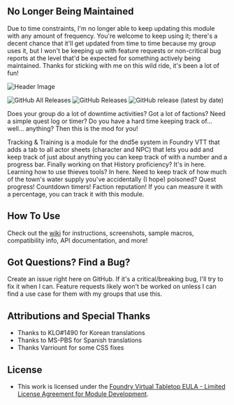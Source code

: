 ## No Longer Being Maintained
Due to time constraints, I'm no longer able to keep updating this module with any amount of frequency. You're welcome to keep using it; there's a decent chance that it'll get updated from time to time because my group uses it, but I won't be keeping up with feature requests or non-critical bug reports at the level that'd be expected for something actively being maintained. Thanks for sticking with me on this wild ride, it's been a lot of fun!

![Header Image](https://raw.githubusercontent.com/crash1115/5e-training/master/media/cover.png)

![GitHub All Releases](https://img.shields.io/github/downloads/crash1115/5e-training/total) ![GitHub Releases](https://img.shields.io/github/downloads/crash1115/5e-training/latest/total) ![GitHub release (latest by date)](https://img.shields.io/github/v/release/crash1115/5e-training?label=latest%20version)

Does your group do a lot of downtime activities? Got a lot of factions? Need a simple quest log or timer? Do you have a hard time keeping track of... well... anything? Then this is the mod for you!

Tracking & Training is a module for the dnd5e system in Foundry VTT that adds a tab to all actor sheets (character and NPC) that lets you add and keep track of just about anything you can keep track of with a number and a progress bar. Finally working on that History proficiency? It's in here. Learning how to use thieves tools? In here. Need to keep track of how much of the town's water supply you've accidentally (I hope) poisoned? Quest progress! Countdown timers! Faction reputation! If you can measure it with a percentage, you can track it with this module.

## How To Use
Check out the [wiki](https://github.com/crash1115/5e-training/wiki) for instructions, screenshots, sample macros, compatibility info, API documentation, and more!

## Got Questions? Find a Bug?
Create an issue right here on GitHub. If it's a critical/breaking bug, I'll try to fix it when I can. Feature requests likely won't be worked on unless I can find a use case for them with my groups that use this.

## Attributions and Special Thanks
- Thanks to KLO#1490 for Korean translations
- Thanks to MS-PBS for Spanish translations
- Thanks Varriount for some CSS fixes

## License
- This work is licensed under the [Foundry Virtual Tabletop EULA - Limited License Agreement for Module Development](https://foundryvtt.com/article/license/).
